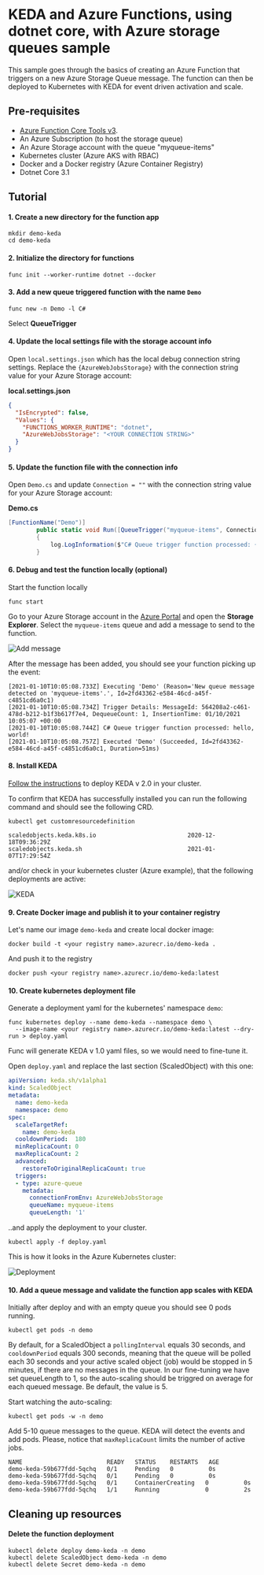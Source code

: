 # KEDA and Azure Functions, using dotnet core,  with Azure storage queues sample

This sample goes through the basics of creating an Azure Function that triggers on a new Azure Storage Queue message.  The function can then be deployed to Kubernetes with KEDA for event driven activation and scale.

## Pre-requisites

* [Azure Function Core Tools v3](https://github.com/azure/azure-functions-core-tools#installing). 
* An Azure Subscription (to host the storage queue)
* An Azure Storage account with the queue "myqueue-items"
* Kubernetes cluster (Azure AKS with RBAC)
* Docker and a Docker registry (Azure Container Registry)
* Dotnet Core 3.1

## Tutorial

#### 1. Create a new directory for the function app

```cli
mkdir demo-keda
cd demo-keda
```

#### 2. Initialize the directory for functions

```cli
func init --worker-runtime dotnet --docker
```

#### 3. Add a new queue triggered function with the name `Demo`

```cli
func new -n Demo -l C#
```

Select **QueueTrigger**



#### 4. Update the local settings file with the storage account info


Open `local.settings.json` which has the local debug connection string settings.  Replace the `{AzureWebJobsStorage}` with the connection string value for your Azure Storage account:

**local.settings.json**
```json
{
  "IsEncrypted": false,
  "Values": {
    "FUNCTIONS_WORKER_RUNTIME": "dotnet",
    "AzureWebJobsStorage": "<YOUR CONNECTION STRING>"
  }
}
```

#### 5. Update the function file with the connection info


Open `Demo.cs` and update `Connection = ""` with the connection string value for your Azure Storage account:

**Demo.cs**
```csharp
[FunctionName("Demo")]
        public static void Run([QueueTrigger("myqueue-items", Connection = "AzureWebJobsStorage")]string myQueueItem, ILogger log)
        {
            log.LogInformation($"C# Queue trigger function processed: {myQueueItem}");
        }
```



#### 6. Debug and test the function locally (optional)

Start the function locally
```cli
func start
```

Go to your Azure Storage account in the [Azure Portal](https://portal.azure.com) and open the **Storage Explorer**.  Select the `myqueue-items` queue and add a message to send to the function.

![Add message](docs/addMessage.png)

After the message has been added, you should see your function picking up the event:

```cli
[2021-01-10T10:05:08.733Z] Executing 'Demo' (Reason='New queue message detected on 'myqueue-items'.', Id=2fd43362-e584-46cd-a45f-c4851cd6a0c1)
[2021-01-10T10:05:08.734Z] Trigger Details: MessageId: 564208a2-c461-478d-b212-b1f3b617f7e4, DequeueCount: 1, InsertionTime: 01/10/2021 10:05:07 +00:00
[2021-01-10T10:05:08.744Z] C# Queue trigger function processed: hello, world!
[2021-01-10T10:05:08.757Z] Executed 'Demo' (Succeeded, Id=2fd43362-e584-46cd-a45f-c4851cd6a0c1, Duration=51ms)
```

#### 8. Install KEDA

[Follow the instructions](https://keda.sh/docs/2.0/deploy/) to deploy KEDA v 2.0 in your cluster.

To confirm that KEDA has successfully installed you can run the following command and should see the following CRD.

```cli
kubectl get customresourcedefinition 

scaledobjects.keda.k8s.io                          2020-12-18T09:36:29Z
scaledobjects.keda.sh                              2021-01-07T17:29:54Z
```

and/or check in your kubernetes cluster (Azure example), that the following deployments are active:

![KEDA](docs/kedaDeployments.png)


#### 9. Create Docker image and publish it to your container registry

Let's name our image `demo-keda` and create local docker image:

```cli
docker build -t <your registry name>.azurecr.io/demo-keda .
```

And push it to the registry

```cli
docker push <your registry name>.azurecr.io/demo-keda:latest
```


#### 10. Create kubernetes deployment file

Generate a deployment yaml for the kubernetes' namespace `demo`:

```cli
func kubernetes deploy --name demo-keda --namespace demo \
  --image-name <your registry name>.azurecr.io/demo-keda:latest --dry-run > deploy.yaml 
```

Func will generate KEDA v 1.0 yaml files, so we would need to fine-tune it.

Open `deploy.yaml` and replace the last section (ScaledObject) with this one:

```yaml
apiVersion: keda.sh/v1alpha1
kind: ScaledObject
metadata:
  name: demo-keda
  namespace: demo
spec:
  scaleTargetRef:
    name: demo-keda
  cooldownPeriod:  180
  minReplicaCount: 0
  maxReplicaCount: 2
  advanced:
    restoreToOriginalReplicaCount: true
  triggers:
  - type: azure-queue
    metadata:
      connectionFromEnv: AzureWebJobsStorage
      queueName: myqueue-items
      queueLength: '1'
```


..and apply the deployment to your cluster.
```cli
kubectl apply -f deploy.yaml
```

This is how it looks in the Azure Kubernetes cluster:

![Deployment](docs/demoDeployment.png)

#### 10. Add a queue message and validate the function app scales with KEDA

Initially after deploy and with an empty queue you should see 0 pods running.

```cli
kubectl get pods -n demo 
```

By default, for a ScaledObject a `pollingInterval` equals 30 seconds, and `cooldownPeriod` equals 300 seconds, meaning that the queue will be polled each 30 seconds and your active scaled object (job) would be stopped in 5 minutes, if there are no messages in the queue. In our fine-tuning we have set queueLength to 1, so the auto-scaling should be triggred on average for each queued message. Be default, the value is 5.

Start watching the auto-scaling:

```cli
kubectl get pods -w -n demo
```

Add 5-10 queue messages to the queue. KEDA will detect the events and add pods.
Please, notice that `maxReplicaCount` limits the number of active jobs.

```cli
NAME                        READY   STATUS    RESTARTS   AGE
demo-keda-59b677fdd-5qchq   0/1     Pending   0          0s
demo-keda-59b677fdd-5qchq   0/1     Pending   0          0s
demo-keda-59b677fdd-5qchq   0/1     ContainerCreating   0          0s
demo-keda-59b677fdd-5qchq   1/1     Running             0          2s
```



## Cleaning up resources

#### Delete the function deployment

```cli
kubectl delete deploy demo-keda -n demo
kubectl delete ScaledObject demo-keda -n demo
kubectl delete Secret demo-keda -n demo

```
